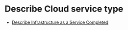 # Describe Cloud service type

- [Describe Infrastructure as a Service Completed](101-describe-infrastructure-as-a-service.md)